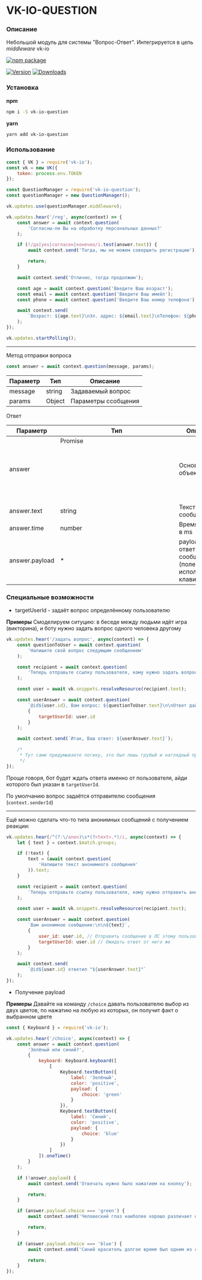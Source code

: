 # VK-IO-QUESTION
### Описание
Небольшой модуль для системы "Вопрос-Ответ".
Интегрируется в цепь *middleware*  vk-io

[![npm package](https://nodei.co/npm/vk-io-question.png?downloads=true&downloadRank=true&stars=true)](https://nodei.co/npm/vk-io-question/)
<p>
<a href="https://www.npmjs.com/package/vk-io-question"><img src="https://img.shields.io/npm/v/vk-io-question.svg" alt="Version"></a>
<a href="https://www.npmjs.com/package/vk-io-question"><img src="https://img.shields.io/npm/dt/vk-io-question.svg" alt="Downloads"></a>
</p>

### Установка
**npm**
```bash
npm i -S vk-io-question
```

**yarn**
```bash
yarn add vk-io-question
```

### Использование
```js
const { VK } = require('vk-io');
const vk = new VK({
    token: process.env.TOKEN
});

const QuestionManager = require('vk-io-question');
const questionManager = new QuestionManager();

vk.updates.use(questionManager.middleware);

vk.updates.hear('/reg', async(context) => {
    const answer = await context.question(
        'Согласны-ли Вы на обработку персональных данных?'
    );

    if (!/да|yes|согласен|конечно/i.test(answer.text)) {
        await context.send('Тогда, мы не можем совершить регистрацию');

        return;
    }

    await context.send('Отлично, тогда продолжим');

    const age = await context.question('Введите Ваш возраст');
    const email = await context.question('Введите Ваш имейл');
    const phone = await context.question('Введите Ваш номер телефона');

    await context.send(
        `Возраст: ${age.text}\nЭл. адрес: ${email.text}\nТелефон: ${phone.text}`
    );
});

vk.updates.startPolling();
```
----
Метод отправки вопроса

```js
const answer = await context.question(message, params);
```

|Параметр|Тип|Описание|
|-|-|-|
|message|string|Задаваемый вопрос|
|params|Object|Параметры ссобщения|

Ответ

|Параметр|Тип|Описание|
|-|-|-|
|answer|Promise<Object>|Основной объект ответа|
|answer.text|string|Текст сообщения|
|answer.time|number|Время ответа в ms|
|answer.payload|*|payload ответного сообщения (полезно при использовании клавиатуры)|

### Специальные возможности
* targetUserId - задаёт вопрос определённому пользователю

**Примеры**
Смоделируем ситуцию: в беседе между людьми идёт игра (викторина), и боту нужно задать вопрос одного человека другому

```js
vk.updates.hear('/задать вопрос', async(context) => {
    const questionToUser = await context.question(
        'Напишите свой вопрос следующим сообщением'
    );

    const recipient = await context.question(
        'Теперь отправьте ссылку пользователя, кому нужно задать вопрос'
    );

    const user = await vk.snippets.resolveResource(recipient.text);

    const userAnswer = await context.question(
        `@id${user.id}, Вам вопрос: ${questionToUser.text}\n\nОтвет дайте следующим сообщением`,
        {
            targetUserId: user.id
        }
    );

    await context.send(`Итак, Ваш ответ: ${userAnswer.text}`);

    /*
     * Тут сами придумываете логику, это был лишь грубый и наглядный пример
     */
});
```

Проще говоря, бот будет ждать ответа именно от пользователя, айди которого был указан в ```targetUserId```.

По умолчанию вопрос задаётся отправителю сообщения (```context.senderId```)

------------
Ещё можно сделать что-то типа анонимных сообщений с получением реакции:
```js
vk.updates.hear(/^(?:\/anon)\s*(?<text>.*)/i, async(context) => {
    let { text } = context.$match.groups;

    if (!text) {
        text = (await context.question(
            'Напишите текст анонимного сообщения'
        )).text;
    }

    const recipient = await context.question(
        'Теперь отправьте ссылку пользователя, кому нужно отправить анонимное сообщение'
    );

    const user = await vk.snippets.resolveResource(recipient.text);

    const userAnswer = await context.question(
        `Вам анонимное сообщение:\n\n${text}`,
        {
            user_id: user.id, // Отправить сообщение в ЛС этому пользователю
            targetUserId: user.id // Ожидать ответ от него же
        }
    );

    await context.send(
        `@id${user.id} ответил "${userAnswer.text}"`
    );
});
```
* Получение payload

**Примеры**
Давайте на команду ```/choice``` давать пользователю выбор из двух цветов, по нажатию на любую из которых, он получит факт о выбранном цвете

```js
const { Keyboard } = require('vk-io');

vk.updates.hear('/choice', async(context) => {
    const answer = await context.question(
        'Зелёный или синий?',
        {
            keyboard: Keyboard.keyboard([
                [
                    Keyboard.textButton({
                        label: 'Зелёный',
                        color: 'positive',
                        payload: {
                            choice: 'green'
                        }
                    }),
                    Keyboard.textButton({
                        label: 'Синий',
                        color: 'positive',
                        payload: {
                            choice: 'blue'
                        }
                    })
                ]
            ]).oneTime()
        }
    );

    if (!answer.payload) {
        await context.send('Отвечать нужно было нажатием на кнопку');

        return;
    }

    if (answer.payload.choice === 'green') {
        await context.send('Человеский глаз наиболее хорошо различает оттенки именно зеленого цвета.');

        return;
    }

    if (answer.payload.choice === 'blue') {
        await context.send('Синий краситель долгое время был одним из самых дорогих, потому что его изготавливали из лазурита.');

        return;
    }
});
```